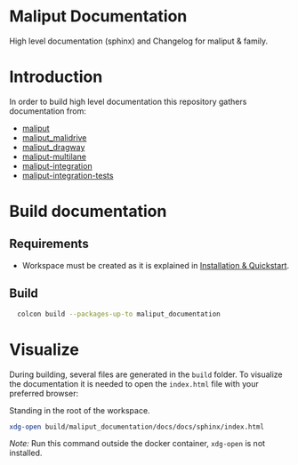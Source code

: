 # Maliput Documentation

High level documentation (sphinx) and Changelog for maliput & family.

# Introduction

In order to build high level documentation
this repository gathers documentation from:
 - [maliput](https://github.com/ToyotaResearchInstitute/maliput)
 - [maliput_malidrive](https://github.com/ToyotaResearchInstitute/maliput_malidrive)
 - [maliput_dragway](https://github.com/ToyotaResearchInstitute/maliput_dragway)
 - [maliput-multilane](https://github.com/ToyotaResearchInstitute/maliput-multilane)
 - [maliput-integration](https://github.com/ToyotaResearchInstitute/maliput-integration)
 - [maliput-integration-tests](https://github.com/ToyotaResearchInstitute/maliput-integration-tests)


# Build documentation

## Requirements

 * Workspace must be created as it is explained in [Installation & Quickstart](docs/installation_quickstart.rst).

## Build

```sh
  colcon build --packages-up-to maliput_documentation
```

# Visualize

During building, several files are generated in the `build` folder.
To visualize the documentation it is needed to open the `index.html` file with your preferred browser:

Standing in the root of the workspace.
```sh
xdg-open build/maliput_documentation/docs/docs/sphinx/index.html
```

_Note:_ Run this command outside the docker container, `xdg-open` is not installed.
